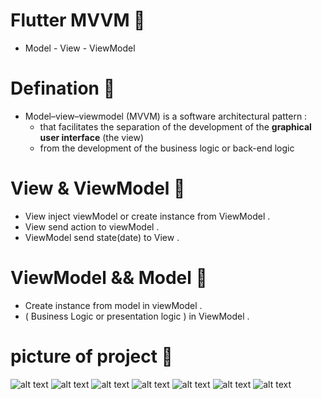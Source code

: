 # Flutter MVVM 🚀
 - Model - View - ViewModel 

# Defination 🚀
 - Model–view–viewmodel (MVVM) is a software architectural pattern : 
   - that facilitates the separation of the development of the **graphical user interface** (the view) 
   - from the development of the business logic or back-end logic 

# View & ViewModel 🚀
 - View inject viewModel or create instance from ViewModel .
 - View send action to viewModel .
 - ViewModel send state(date) to View . 

# ViewModel && Model 🚀
 - Create instance from model in viewModel .
 - ( Business Logic or presentation logic ) in ViewModel .

# picture of project 🚀
![alt text](./pictures/MVVMPattern.png)
![alt text](./pictures/projectArc.png)
![alt text](./pictures/ui.png)
![alt text](./pictures/screen1.png)
![alt text](./pictures/screen2.png)
![alt text](./pictures/screen3.png)
![alt text](./pictures/screen4.png)

